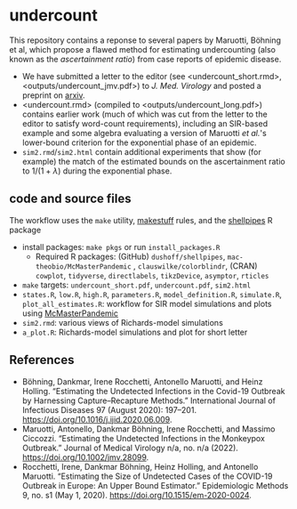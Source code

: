 # undercount

This repository contains a reponse to several papers by Maruotti, Böhning et al, which propose a flawed method for estimating undercounting (also known as the *ascertainment ratio*) from case reports of epidemic disease.

- We have submitted a letter to the editor (see <undercount_short.rmd>, <outputs/undercount_jmv.pdf>) to *J. Med. Virology* and posted a preprint on [arxiv](https://t.co/ki3OoysqNb).
- <undercount.rmd> (compiled to <outputs/undercount_long.pdf>) contains earlier work (much of which was cut from the letter to the editor to satisfy word-count requirements), including an SIR-based example and some algebra evaluating a version of Maruotti *et al.*'s lower-bound criterion for the exponential phase of an epidemic.
- `sim2.rmd`/`sim2.html` contain additional experiments that show (for example) the match of the estimated bounds on the ascertainment ratio to $1/(1+\lambda)$ during the exponential phase.

## code and source files

The workflow uses the `make` utility, [makestuff](https://github.com/dushoff/makestuff) rules, and the [shellpipes](https://github.com/dushoff/shellpipes) R package
- install packages: `make pkgs` or run `install_packages.R`
    - Required R packages: (GitHub) `dushoff/shellpipes`, `mac-theobio/McMasterPandemic` , `clauswilke/colorblindr`, (CRAN) `cowplot`, `tidyverse`, `directlabels`, `tikzDevice`, `asymptor`, `rticles`
- `make` targets: `undercount_short.pdf`, `undercount.pdf`, `sim2.html`
- `states.R`, `low.R`, `high.R`, `parameters.R`, `model_definition.R`, `simulate.R`, `plot_all_estimates.R`: workflow for SIR model simulations and plots using [McMasterPandemic](https://github.com/mac-theobio/McMasterPandemic)
- `sim2.rmd`: various views of Richards-model simulations
- `a_plot.R`: Richards-model simulations and plot for short letter

## References

- Böhning, Dankmar, Irene Rocchetti, Antonello Maruotti, and Heinz Holling. “Estimating the Undetected Infections in the Covid-19 Outbreak by Harnessing Capture–Recapture Methods.” International Journal of Infectious Diseases 97 (August 2020): 197–201. https://doi.org/10.1016/j.ijid.2020.06.009.
- Maruotti, Antonello, Dankmar Böhning, Irene Rocchetti, and Massimo Ciccozzi. “Estimating the Undetected Infections in the Monkeypox Outbreak.” Journal of Medical Virology n/a, no. n/a (2022). https://doi.org/10.1002/jmv.28099.
- Rocchetti, Irene, Dankmar Böhning, Heinz Holling, and Antonello Maruotti. “Estimating the Size of Undetected Cases of the COVID-19 Outbreak in Europe: An Upper Bound Estimator.” Epidemiologic Methods 9, no. s1 (May 1, 2020). https://doi.org/10.1515/em-2020-0024.
